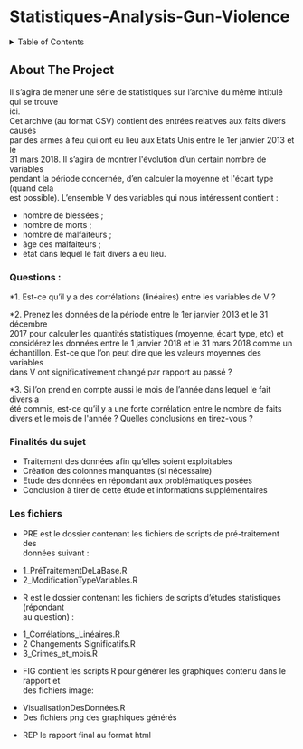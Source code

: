 # Statistiques-Analysis-Gun-Violence

<!-- TABLE OF CONTENTS -->
<details>
  <summary>Table of Contents</summary>
  <ol>
    <li>
      <a href="#about-the-project">About The Project</a>
    </li>
    <li>
    <a href="#questions">Questions</a>
    </li>
    <li>
    <a href="#finalités-du-sujet">Finalités du sujet</a>
    </li>
    <li>
    <a href="#les-fichiers">Les fichiers</a>
    </li>
  </ol>
</details>



<!-- ABOUT THE PROJECT -->
## About The Project
Il s’agira de mener une série de statistiques sur l’archive du même intitulé qui se trouve                               
ici.  
Cet archive (au format CSV) contient des entrées relatives aux faits divers causés                         
par des armes à feu qui ont eu lieu aux Etats Unis entre le 1er janvier 2013 et le                                     
31 mars 2018. Il s’agira de montrer l'évolution d’un certain nombre de variables                         
pendant la période concernée, d’en calculer la moyenne et l'écart type (quand cela                         
est possible). L’ensemble V des variables qui nous intéressent contient : 
* nombre de blessées ; 
* nombre de morts ; 
* nombre de malfaiteurs ; 
* âge des malfaiteurs ; 
* état dans lequel le fait divers a eu lieu. 
 
### Questions :  

*1. Est-ce qu’il y a des corrélations (linéaires) entre les variables de V ? 
 
*2. Prenez les données de la période entre le 1er janvier 2013 et le 31 décembre                             
2017 pour calculer les quantités statistiques (moyenne, écart type, etc) et                     
considérez les données entre le 1 janvier 2018 et le 31 mars 2018 comme un                             
échantillon. Est-ce que l’on peut dire que les valeurs moyennes des variables                       
dans V ont significativement changé par rapport au passé ? 
 
*3. Si l’on prend en compte aussi le mois de l’année dans lequel le fait divers a                               
été commis, est-ce qu’il y a une forte corrélation entre le nombre de faits                           
divers et le mois de l'année ? Quelles conclusions en tirez-vous ?


### Finalités du sujet   
- Traitement des données afin qu’elles soient exploitables 
- Création des colonnes manquantes (si nécessaire) 
- Etude des données en répondant aux problématiques posées 
- Conclusion à tirer de cette étude et informations supplémentaires  
 
### Les fichiers
- PRE est le dossier contenant les fichiers de scripts de pré-traitement des                       
données suivant : 
* 1_PréTraitementDeLaBase.R 
* 2_ModificationTypeVariables.R 
- R est le dossier contenant les fichiers de scripts d’études statistiques (répondant                       
au question) :  
* 1_Corrélations_Linéaires.R 
* 2 Changements Significatifs.R 
* 3_Crimes_et_mois.R 
- FIG contient les scripts R pour générer les graphiques contenu dans le rapport et                           
des fichiers image: 
* VisualisationDesDonnées.R 
* Des fichiers png des graphiques générés 
- REP le rapport final au format html 
